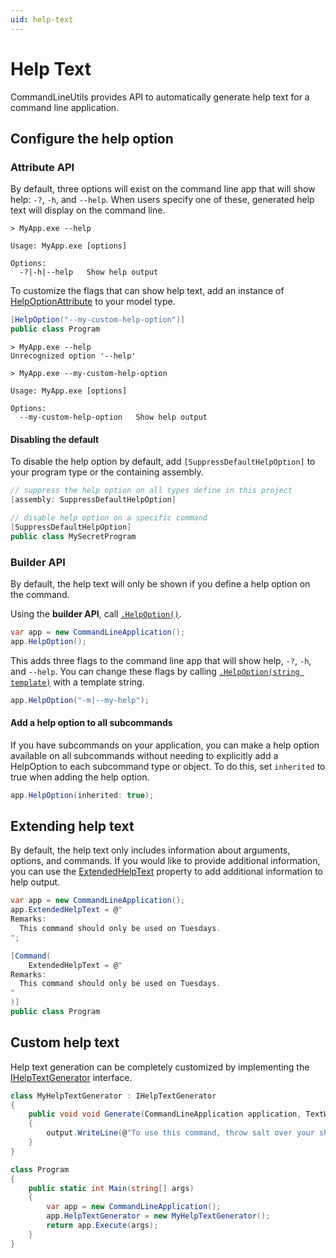 ```yaml
---
uid: help-text
---
```


# Help Text

CommandLineUtils provides API to automatically generate help text for a command line application.

## Configure the help option

### Attribute API
By default, three options will exist on the command line app that will show help: `-?`, `-h`, and `--help`.
When users specify one of these, generated help text will display on the command line.

```
> MyApp.exe --help

Usage: MyApp.exe [options]

Options:
  -?|-h|--help   Show help output
```

To customize the flags that can show help text, add an instance of [HelpOptionAttribute](xref:McMaster.Extensions.CommandLineUtils.HelpOptionAttribute) to your model type.

```csharp
[HelpOption("--my-custom-help-option")]
public class Program
```

```
> MyApp.exe --help
Unrecognized option '--help'

> MyApp.exe --my-custom-help-option

Usage: MyApp.exe [options]

Options:
  --my-custom-help-option   Show help output
```

#### Disabling the default

To disable the help option by default, add `[SuppressDefaultHelpOption]` to your program type or the containing assembly.

```csharp
// suppress the help option on all types define in this project
[assembly: SuppressDefaultHelpOption]

// disable help option on a specific command
[SuppressDefaultHelpOption]
public class MySecretProgram
```

### Builder API
By default, the help text will only be shown if you define a help option on the command.

Using the **builder API**, call [`.HelpOption()`](xref:McMaster.Extensions.CommandLineUtils.CommandLineApplicationExtensions.HelpOption(McMaster.Extensions.CommandLineUtils.CommandLineApplication)).

```csharp
var app = new CommandLineApplication();
app.HelpOption();
```

This adds three flags to the command line app that will show help, `-?`, `-h`, and `--help`.
You can change these flags by calling [`.HelpOption(string template)`](xref:McMaster.Extensions.CommandLineUtils.CommandLineApplication.HelpOption(System.String)) with a template string.

```csharp
app.HelpOption("-m|--my-help");
```

#### Add a help option to all subcommands

If you have subcommands on your application, you can make a help option available on all subcommands without
needing to explicitly add a HelpOption to each subcommand type or object. To do this, set `inherited` to true
when adding the help option.

```csharp
app.HelpOption(inherited: true);
```

## Extending help text

By default, the help text only includes information about arguments, options, and commands.
If you would like to provide additional information, you can use the
[ExtendedHelpText](xref:McMaster.Extensions.CommandLineUtils.CommandLineApplication.ExtendedHelpText)
property to add additional information to help output.

```csharp
var app = new CommandLineApplication();
app.ExtendedHelpText = @"
Remarks:
  This command should only be used on Tuesdays.
";
```

```csharp
[Command(
    ExtendedHelpText = @"
Remarks:
  This command should only be used on Tuesdays.
"
)]
public class Program

```

## Custom help text

Help text generation can be completely customized by implementing the
[IHelpTextGenerator](xref:McMaster.Extensions.CommandLineUtils.HelpText.IHelpTextGenerator)
interface.

```csharp
class MyHelpTextGenerator : IHelpTextGenerator
{
    public void void Generate(CommandLineApplication application, TextWriter output)
    {
        output.WriteLine(@"To use this command, throw salt over your shoulder and spit twice.");
    }
}

class Program
{
    public static int Main(string[] args)
    {
        var app = new CommandLineApplication();
        app.HelpTextGenerator = new MyHelpTextGenerator();
        return app.Execute(args);
    }
}
```
